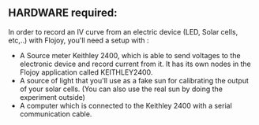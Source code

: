 ## HARDWARE required:

In order to record an IV curve from an electric device (LED, Solar cells, etc,..) with Flojoy, you'll need a setup with :

- A Source meter Keithley 2400, which is able to send voltages to the electronic device and record current from it. It has its own nodes in the Flojoy application called KEITHLEY2400.
- A source of light that you'll use as a fake sun for calibrating the output of your solar cells. (You can also use the real sun by doing the experiment outside)
- A computer which is connected to the Keithley 2400 with a serial communication cable.
